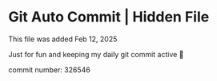 # Git Auto Commit | Hidden File

This file was added Feb 12, 2025

Just for fun and keeping my daily git commit active 🤪

commit number: 326546
